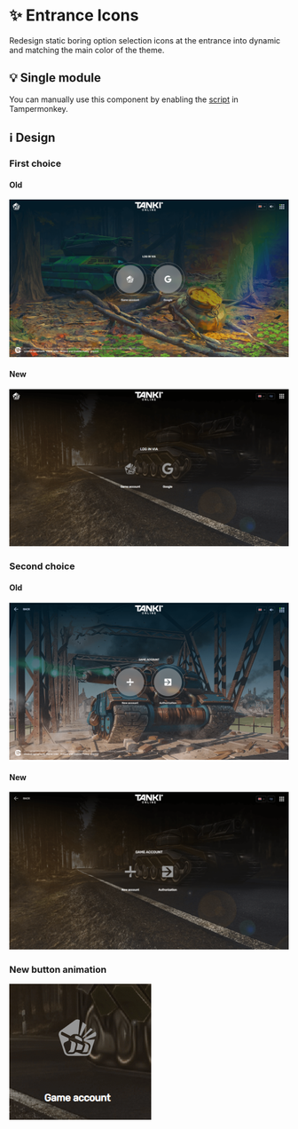 # :sparkles: Entrance Icons

Redesign static boring option selection icons at the entrance into dynamic and matching the main color of the theme.

## :bulb: Single module

You can manually use this component by enabling the [script](https://github.com/OrakomoRi/Severitium/blob/main/src/Entrance/EntranceIcons/EntranceIcons.user.js?raw=true) in Tampermonkey.

## :information_source: Design

### First choice

#### Old

![](/images/entrance/old/buttons1.png)

#### New

![](/images/entrance/new/buttons1.png)

### Second choice

#### Old

![](/images/entrance/old/buttons2.png)

#### New

![](/images/entrance/new/buttons2.png)

### New button animation

![](/images/entrance/new/button-animation.gif)